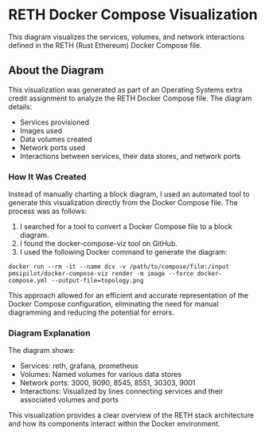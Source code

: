 # RETH Docker Compose Visualization

This diagram visualizes the services, volumes, and network interactions defined in the RETH (Rust Ethereum) Docker Compose file.

## About the Diagram

This visualization was generated as part of an Operating Systems extra credit assignment to analyze the RETH Docker Compose file. The diagram details:

* Services provisioned
* Images used
* Data volumes created
* Network ports used
* Interactions between services, their data stores, and network ports

### How It Was Created

Instead of manually charting a block diagram, I used an automated tool to generate this visualization directly from the Docker Compose file. The process was as follows:
1. I searched for a tool to convert a Docker Compose file to a block diagram.
2. I found the docker-compose-viz tool on GitHub.
3. I used the following Docker command to generate the diagram:
```
docker run --rm -it --name dcv -v /path/to/compose/file:/input pmsipilot/docker-compose-viz render -m image --force docker-compose.yml --output-file=topology.png
```
This approach allowed for an efficient and accurate representation of the Docker Compose configuration, eliminating the need for manual diagramming and reducing the potential for errors.

### Diagram Explanation

The diagram shows:

* Services: reth, grafana, prometheus
* Volumes: Named volumes for various data stores
* Network ports: 3000, 9090, 8545, 8551, 30303, 9001
* Interactions: Visualized by lines connecting services and their associated volumes and ports

This visualization provides a clear overview of the RETH stack architecture and how its components interact within the Docker environment.

